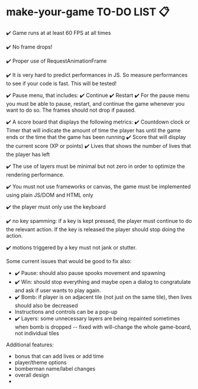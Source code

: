 # make-your-game TO-DO LIST 📋

✔️ Game runs at at least 60 FPS at all times

✔️ No frame drops!

✔️ Proper use of RequestAnimationFrame

✔️ It is very hard to predict performances in JS. So measure performances to see if your code is fast. This will be tested!

✔️ Pause menu, that includes:
    ✔️ Continue
    ✔️ Restart
    ✔️ For the pause menu you must be able to pause, restart, and continue the game whenever you want to do so. The frames should not drop if paused.

✔️ A score board that displays the following metrics:
    ✔️ Countdown clock or Timer that will indicate the amount of time the player has until the game ends or the time that the game has been running
    ✔️ Score that will display the current score (XP or points)
    ✔️ Lives that shows the number of lives that the player has left

✔️ The use of layers must be minimal but not zero in order to optimize the rendering performance.

✔️ You must not use frameworks or canvas, the game must be implemented using plain JS/DOM and HTML only

✔️ the player must only use the keyboard

✔️ no key spamming: if a key is kept pressed, the player must continue to do the relevant action. If the key is released the player should stop doing the action.

✔️ motions triggered by a key must not jank or stutter.


Some current issues that would be good to fix also:
- ✔️ Pause: should also pause spooks movement and spawning
- ✔️ Win: should stop everything and maybe open a dialog to congratulate and ask if user wants to play again.
- ✔️ Bomb: if player is on adjacent tile (not just on the same tile), then lives should also be decreased
- Instructions and controls can be a pop-up
- ✔️ Layers: some unnecessary layers are being repainted sometimes when bomb is dropped -- fixed with will-change the whole game-board, not individual tiles

Additional features:
- bonus that can add lives or add time
- player/theme options
- bomberman name/label changes
- overall design
- 